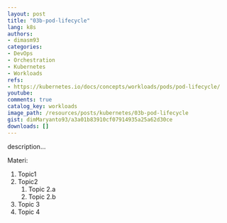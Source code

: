 ```yaml
---
layout: post
title: "03b-pod-lifecycle"
lang: k8s
authors:
- dimasm93
categories:
- DevOps
- Orchestration
- Kubernetes
- Workloads
refs: 
- https://kubernetes.io/docs/concepts/workloads/pods/pod-lifecycle/
youtube: 
comments: true
catalog_key: workloads
image_path: /resources/posts/kubernetes/03b-pod-lifecycle
gist: dimMaryanto93/a3a01b83910cf07914935a25a62d30ce
downloads: []
---
```



description...

<!--more-->

Materi: 

1. Topic1
2. Topic2
    1. Topic 2.a
    2. Topic 2.b
3. Topic 3
4. Topic 4